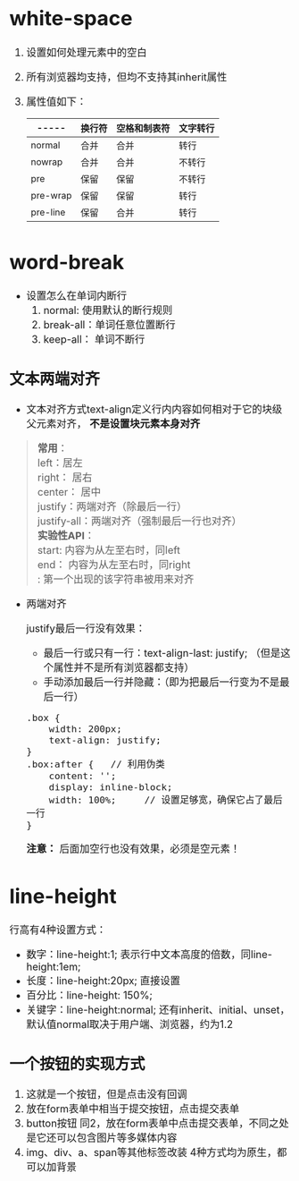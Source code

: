 <font size='4'>

# white-space

1. 设置如何处理元素中的空白
2. 所有浏览器均支持，但均不支持其inherit属性
3. 属性值如下：

    ----- | 换行符	| 空格和制表符 | 文字转行
    ----- | ----- | ----- | -----
    normal | 合并 | 合并 | 转行
    nowrap | 合并 | 合并 | 不转行
    pre | 保留 | 保留 | 不转行
    pre-wrap | 保留 | 保留 | 转行
    pre-line | 保留 | 合并 | 转行

# word-break

-  设置怎么在单词内断行
    1.  normal: 使用默认的断行规则 
    2.  break-all：单词任意位置断行 
    3.  keep-all： 单词不断行 

## 文本两端对齐

- 文本对齐方式text-align定义行内内容如何相对于它的块级父元素对齐， 
__不是设置块元素本身对齐__

> __常用__：    
left：居左  
right： 居右  
center： 居中  
justify：两端对齐（除最后一行）  
justify-all：两端对齐（强制最后一行也对齐）  
__实验性API__：    
start: 内容为从左至右时，同left  
end： 内容为从左至右时，同right  
<string>: 第一个出现的该字符串被用来对齐

- 两端对齐

    justify最后一行没有效果：
    - 最后一行或只有一行：text-align-last: justify; （但是这个属性并不是所有浏览器都支持）
    - 手动添加最后一行并隐藏：（即为把最后一行变为不是最后一行）
    ```
    .box {
        width: 200px;
        text-align: justify;
    }
    .box:after {   // 利用伪类
        content: '';
        display: inline-block;
        width: 100%;     // 设置足够宽，确保它占了最后一行
    }
    ```
    __注意：__ 后面加空行也没有效果，必须是空元素！

# line-height
行高有4种设置方式：
- 数字：line-height:1; 表示行中文本高度的倍数，同line-height:1em;
- 长度：line-height:20px; 直接设置
- 百分比：line-height: 150%; 
- 关键字：line-height:normal; 还有inherit、initial、unset，默认值normal取决于用户端、浏览器，约为1.2

## 一个按钮的实现方式
1. <imput type="button"/> 这就是一个按钮，但是点击没有回调
2. <imput type="submit"/> 放在form表单中相当于提交按钮，点击提交表单
3. button按钮             同2，放在form表单中点击提交表单，不同之处是它还可以包含图片等多媒体内容
4. img、div、a、span等其他标签改装
4种方式均为原生，都可以加背景
    


</font>
